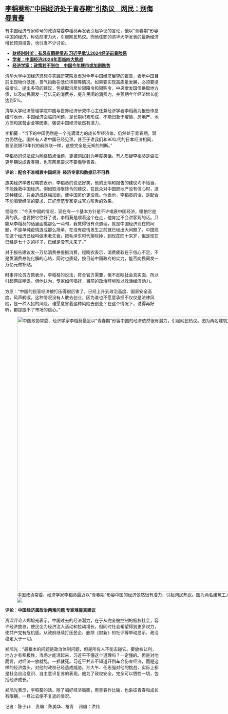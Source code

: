 <!--1704902400000-->
[李稻葵称"中国经济处于青春期"引热议　网民：别侮辱青春](https://www.rfa.org/mandarin/yataibaodao/jingmao/ec-01102024100543.html)
------

<p>有中国经济专家称号的政协常委李稻葵再发表引起争议的言论，他以"青春期"形容中国的经济，称依然潜力大，引起网民热议。而他任职的清华大学发表的最新经济增长预测报告，也引发不少讨论。</p><ul><li><a href="https://www.rfa.org/mandarin/zhuanlan/jingmaorediansaomiao/econ-01052024165821.html"><strong>财经时时听：有风有雨是常态 习近平承认2024经济前景险恶</strong></a></li><li><strong><a href="https://www.rfa.org/mandarin/Xinwen/7-01082024132213.html">学者：中国经济2024年面临四大挑战</a></strong></li><li><strong><a href="https://www.rfa.org/mandarin/Xinwen/5-01092024135726.html">经济学家：政策若不到位　中国今年楼市或加剧跌势</a></strong></li></ul><p><span style="font-weight: 400;">清华大学中国经济思想与实践研究院发表对今年中国经济展望的报告，表示中国目前出现物价低迷，景气指数在低位徘徊等情况。如果要实现高质量发展，必须要提振增长，提出多项的建议，包括取消房价限降令和限购令，中央增发国债换取地方债，以及向民间发一万亿元的消费券，提升民间的消费力，并预期今年经济增长能达到5%。</span></p><p><span style="font-weight: 400;">清华大学经济管理学院中国与世界经济研究中心主任兼经济学者李稻葵为报告作总结时表示，中国经济面临的问题，是长期积累形成，不能归咎于疫情、房地产、地方债和民营企业等因素，强调中国经济依然有活力。</span></p><p><span style="font-weight: 400;">李稻葵﹕“当下的中国仍然是一个充满潜力的成长型经济体，仍然处于青春期，潜力仍然在。国外有人讲中国已经见顶，甚至于讲我们和90年代的日本经济相同，甚至说跟70年代的前苏联一样，这些完全是无知的判断。”</span></p><p><span style="font-weight: 400;">李稻葵的说法成为网络热点话题，更被网民封为年度笑话。有人质疑李稻葵是否把更年期说成青春期，也有网民要求不要侮辱青春。</span></p><p><b>评论：配合不准唱衰中国经济  经济专家和数据已不可靠</b></p><p><span style="font-weight: 400;">旅美经济学者程晓农表示，李稻葵的说法好笑，他的比喻和报告的建议均不恰当，不能挽救中国经济。例如取消限降令的建议，在民众对中国房地产没有信心时，提这种建议，只会造成跌幅加剧，使中国房价更没救。他表示，李稻葵的话，是配合不能唱衰经济的要求，正好示范专家变成官方喉舌的效果。</span></p><p><span style="font-weight: 400;">程晓农：“今天中国的情况，现在有一个基本方针是不许唱衰中国经济，哪怕它是真的衰，也要把它往好了说，李稻葵是顺着这个在走，他肯定不会讲客观的话。只能从李稻葵的话里面挑那么一两句，我觉得很有点道理，就是中国经济现在的问题，不是单纯疫情造成那么简单，在没有疫情发生之前就已经出大问题了。中国现在这个经济已经叫做未老先衰，把毛泽东时代排除掉，到现在四十来岁，但是现在已经是七十岁的样子，已经是没有未来了。” </span></p><p><span style="font-weight: 400;">对于报告建议发一万亿消费券提振消费，程晓农表示，消费疲软在于信心不足，不是发消费券能化解的心结，同时也质疑，按目前中国政府的实力，能否向民间发一万亿元做补贴。</span></p><p><span style="font-weight: 400;">时事评论员方原表示，李稻葵的说法，符合官方需要，但不反映社会真实面，所以引起网民嘲讽。但他认为，专家如何唱好，目前的政治环境难以救活经济动力。</span></p><p><span style="font-weight: 400;">方原：“中国的民营经济被打压得很厉害了，已经上升到政治高度、国家安全高度，风声鹤唳。这种情况没有人敢去创业，因为谁也不愿意承担不仅仅是法律风险，是一种入狱的风险，谁愿意冒着这种风险去创业？在这个情况下，说得再好听，都提振不了市场的信心。”</span></p><p><figure class="image-richtext image-inline captioned" style="width:1350px;"><img alt='中国政协常委、经济学家李稻葵最近以"青春期"形容中国的经济依然很有潜力，引起网民热议。图为两名建筑工人2023年11月25日经过画有2024龙年图案的上海一条街道。（美联社图片）' height="900" src="https://www.rfa.org/mandarin/yataibaodao/jingmao/ec-01102024100543.html/ap23346461127506.jpg/@@images/4f47324e-9359-4a32-95a3-c9d0fb4d2cc4.jpeg" title="AP23346461127506.jpg" width="1350"/><figcaption class="image-caption">中国政协常委、经济学家李稻葵最近以"青春期"形容中国的经济依然很有潜力，引起网民热议。图为两名建筑工人2023年11月25日经过画有2024龙年图案的上海一条街道。（美联社图片）</figcaption><small></small><div id="zoomattribute"><a data-caption='中国政协常委、经济学家李稻葵最近以"青春期"形容中国的经济依然很有潜力，引起网民热议。图为两名建筑工人2023年11月25日经过画有2024龙年图案的上海一条街道。（美联社图片）' data-fancybox="" href="https://www.rfa.org/mandarin/yataibaodao/jingmao/ec-01102024100543.html/ap23346461127506.jpg" id="single_image" title='中国政协常委、经济学家李稻葵最近以"青春期"形容中国的经济依然很有潜力，引起网民热议。图为两名建筑工人2023年11月25日经过画有2024龙年图案的上海一条街道。（美联社图片）'><img src="/++plone++rfa-resources/img/icon-zoom.png"/></a></div></figure></p><p><b>评论：中国经济属政治两难问题 专家难提真建议</b></p><p><span style="font-weight: 400;">资深评论人郑旭光表示，中国过去的经济潜力，在于从完全被控制的极权社会，容许经济放权，使民企为经济注入活动和拉动增长，但同时社会希望得到更多权力，使共产党有危机感。从政府继续打压民企、删除《财新》的社评等举动显示，政治稳定大于一切。</span></p><p><span style="font-weight: 400;">郑旭光：“最根本的问题是政治体制问题，但是所有人不能去碰它。要放权让利，地方才有积极性，市场才能活起来，习近平不懂这个道理吗？一定懂的。但是对他而言，对经济一放就乱，一抓就死。习近平并非不知道开倒车会伤害经济，而是这样的经济势头，对他的政权已经造成威胁。孙大午、任志强对他的挑战，实际上都是社会自治意识、自主意识复苏的表现。他为了政权安全，完全可以牺牲一切，包括经济成长。” </span></p><p><span style="font-weight: 400;">郑旭光表示，李稻葵的话，除了唱好经济局面，用青春作比喻，也象征青春和成长有限期，一旦过去便不复返的情况。</span></p><p><span style="font-weight: 400;">记者：陈子非    责编：陈美华、梒青    网编：洪伟</span></p>
